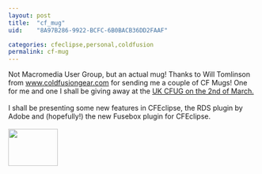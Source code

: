 ```yaml
---
layout: post
title:  "cf_mug"
uid:	"8A97B286-9922-BCFC-6B0BACB36DD2FAAF"

categories: cfeclipse,personal,coldfusion
permalink: cf-mug
---
```

Not Macromedia User Group, but an actual mug! Thanks to Will Tomlinson from <a href="http://www.coldfusiongear.com">www.coldfusiongear.com</a> for sending me a couple of CF Mugs! One for me and one I shall be giving away at the <a href="http://www.ukcfug.org/index.cfm?objectid=4F39C57C-F1FF-921E-1E8846DB6D44FE3E">UK CFUG on the 2nd of March.</a><br /><br />I shall be presenting some new features in CFEclipse, the RDS plugin by Adobe and (hopefully!) the new Fusebox plugin for CFEclipse. <br /><br /><a href="/UserFiles/Image/cfmug.jpg"><img width="100" height="75" border="0" src="/UserFiles/Image/cfmug_thumb.jpg" alt="" /></a>